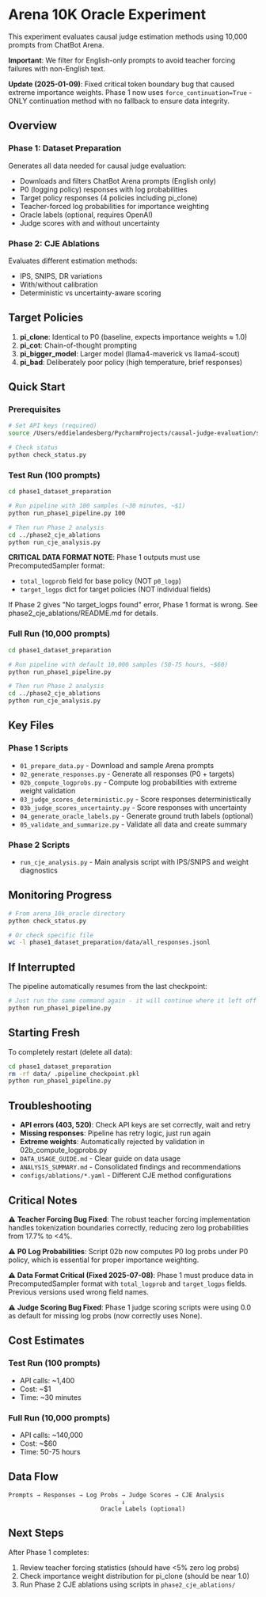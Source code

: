 # Arena 10K Oracle Experiment

This experiment evaluates causal judge estimation methods using 10,000 prompts from ChatBot Arena.

**Important**: We filter for English-only prompts to avoid teacher forcing failures with non-English text.

**Update (2025-01-09)**: Fixed critical token boundary bug that caused extreme importance weights. Phase 1 now uses `force_continuation=True` - ONLY continuation method with no fallback to ensure data integrity.

## Overview

### Phase 1: Dataset Preparation
Generates all data needed for causal judge evaluation:
- Downloads and filters ChatBot Arena prompts (English only)
- P0 (logging policy) responses with log probabilities
- Target policy responses (4 policies including pi_clone)
- Teacher-forced log probabilities for importance weighting
- Oracle labels (optional, requires OpenAI)
- Judge scores with and without uncertainty

### Phase 2: CJE Ablations
Evaluates different estimation methods:
- IPS, SNIPS, DR variations
- With/without calibration
- Deterministic vs uncertainty-aware scoring

## Target Policies

1. **pi_clone**: Identical to P0 (baseline, expects importance weights ≈ 1.0)
2. **pi_cot**: Chain-of-thought prompting
3. **pi_bigger_model**: Larger model (llama4-maverick vs llama4-scout)
4. **pi_bad**: Deliberately poor policy (high temperature, brief responses)

## Quick Start

### Prerequisites
```bash
# Set API keys (required)
source /Users/eddielandesberg/PycharmProjects/causal-judge-evaluation/set_secrets.sh

# Check status
python check_status.py
```

### Test Run (100 prompts)
```bash
cd phase1_dataset_preparation

# Run pipeline with 100 samples (~30 minutes, ~$1)
python run_phase1_pipeline.py 100

# Then run Phase 2 analysis
cd ../phase2_cje_ablations
python run_cje_analysis.py
```

**CRITICAL DATA FORMAT NOTE**: 
Phase 1 outputs must use PrecomputedSampler format:
- `total_logprob` field for base policy (NOT `p0_logp`)
- `target_logps` dict for target policies (NOT individual fields)

If Phase 2 gives "No target_logps found" error, Phase 1 format is wrong.
See phase2_cje_ablations/README.md for details.

### Full Run (10,000 prompts)
```bash
cd phase1_dataset_preparation

# Run pipeline with default 10,000 samples (50-75 hours, ~$60)
python run_phase1_pipeline.py

# Then run Phase 2 analysis
cd ../phase2_cje_ablations
python run_cje_analysis.py
```

## Key Files

### Phase 1 Scripts
- `01_prepare_data.py` - Download and sample Arena prompts
- `02_generate_responses.py` - Generate all responses (P0 + targets)
- `02b_compute_logprobs.py` - Compute log probabilities with extreme weight validation
- `03_judge_scores_deterministic.py` - Score responses deterministically
- `03b_judge_scores_uncertainty.py` - Score responses with uncertainty
- `04_generate_oracle_labels.py` - Generate ground truth labels (optional)
- `05_validate_and_summarize.py` - Validate all data and create summary

### Phase 2 Scripts
- `run_cje_analysis.py` - Main analysis script with IPS/SNIPS and weight diagnostics

## Monitoring Progress

```bash
# From arena_10k_oracle directory
python check_status.py

# Or check specific file
wc -l phase1_dataset_preparation/data/all_responses.jsonl
```

## If Interrupted

The pipeline automatically resumes from the last checkpoint:
```bash
# Just run the same command again - it will continue where it left off
python run_phase1_pipeline.py
```

## Starting Fresh

To completely restart (delete all data):
```bash
cd phase1_dataset_preparation
rm -rf data/ .pipeline_checkpoint.pkl
python run_phase1_pipeline.py
```

## Troubleshooting

- **API errors (403, 520)**: Check API keys are set correctly, wait and retry
- **Missing responses**: Pipeline has retry logic, just run again
- **Extreme weights**: Automatically rejected by validation in 02b_compute_logprobs.py
- `DATA_USAGE_GUIDE.md` - Clear guide on data usage
- `ANALYSIS_SUMMARY.md` - Consolidated findings and recommendations
- `configs/ablations/*.yaml` - Different CJE method configurations

## Critical Notes

⚠️ **Teacher Forcing Bug Fixed**: The robust teacher forcing implementation handles tokenization boundaries correctly, reducing zero log probabilities from 17.7% to <4%.

⚠️ **P0 Log Probabilities**: Script 02b now computes P0 log probs under P0 policy, which is essential for proper importance weighting.

⚠️ **Data Format Critical (Fixed 2025-07-08)**: Phase 1 must produce data in PrecomputedSampler format with `total_logprob` and `target_logps` fields. Previous versions used wrong field names.

⚠️ **Judge Scoring Bug Fixed**: Phase 1 judge scoring scripts were using 0.0 as default for missing log probs (now correctly uses None).

## Cost Estimates

### Test Run (100 prompts)
- API calls: ~1,400
- Cost: ~$1
- Time: ~30 minutes

### Full Run (10,000 prompts)
- API calls: ~140,000
- Cost: ~$60
- Time: 50-75 hours

## Data Flow

```
Prompts → Responses → Log Probs → Judge Scores → CJE Analysis
                                ↓
                          Oracle Labels (optional)
```

## Next Steps

After Phase 1 completes:
1. Review teacher forcing statistics (should have <5% zero log probs)
2. Check importance weight distribution for pi_clone (should be near 1.0)
3. Run Phase 2 CJE ablations using scripts in `phase2_cje_ablations/`